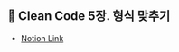 ## 🧹 Clean Code 5장. 형식 맞추기
* [Notion Link](https://plat2.notion.site/5-8b4f6470eac5496b8b4197759d56c7d1)
